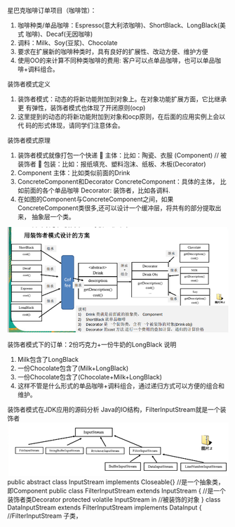 星巴克咖啡订单项目（咖啡馆）：
1) 咖啡种类/单品咖啡：Espresso(意大利浓咖啡)、ShortBlack、LongBlack(美式
   咖啡)、Decaf(无因咖啡)
2) 调料：Milk、Soy(豆浆)、Chocolate
3) 要求在扩展新的咖啡种类时，具有良好的扩展性、改动方便、维护方便
4) 使用OO的来计算不同种类咖啡的费用: 客户可以点单品咖啡，也可以单品咖
   啡+调料组合。

装饰者模式定义
1) 装饰者模式：动态的将新功能附加到对象上。在对象功能扩展方面，它比继承更
   有弹性，装饰者模式也体现了开闭原则(ocp)
2) 这里提到的动态的将新功能附加到对象和ocp原则，在后面的应用实例上会以代
   码的形式体现，请同学们注意体会。
   
装饰者模式原理
1) 装饰者模式就像打包一个快递  主体：比如：陶瓷、衣服 (Component) // 被装饰者
    包装：比如：报纸填充、塑料泡沫、纸板、木板(Decorator)
2) Component
   主体：比如类似前面的Drink
3) ConcreteComponent和Decorator
   ConcreteComponent：具体的主体，
   比如前面的各个单品咖啡
   Decorator: 装饰者，比如各调料.
4) 在如图的Component与ConcreteComponent之间，如果
   ConcreteComponent类很多,还可以设计一个缓冲层，将共有的部分提取出来，
   抽象层一个类。
   
![项目分支和版本控制流程图](./images/img.png)

装饰者模式下的订单：2份巧克力+一份牛奶的LongBlack
说明
1) Milk包含了LongBlack
2) 一份Chocolate包含了(Milk+LongBlack)
3) 一份Chocolate包含了(Chocolate+Milk+LongBlack)
4) 这样不管是什么形式的单品咖啡+调料组合，通过递归方式可以方便的组合和维护。

装饰者模式在JDK应用的源码分析
Java的IO结构，FilterInputStream就是一个装饰者
![项目分支和版本控制流程图](./images/img_1.png)
public abstract class InputStream implements Closeable{} //是一个抽象类，即Component
public class FilterInputStream extends InputStream { //是一个装饰者类Decorator
protected volatile InputStream in //被装饰的对象 }
class DataInputStream extends FilterInputStream implements DataInput { //FilterInputStream 子类，
